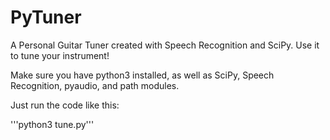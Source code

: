 # PyTuner
A Personal Guitar Tuner created with Speech Recognition and SciPy. Use it to tune your instrument!

Make sure you have python3 installed, as well as SciPy, Speech Recognition, pyaudio, and path modules.

Just run the code like this:

'''python3 tune.py'''
